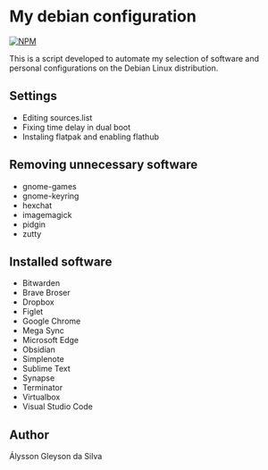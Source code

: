 # My debian configuration

[![NPM](https://img.shields.io/npm/l/react)](https://github.com/alyssongleyson/my-debian-configuration/blob/main/LICENSE)

This is a script developed to automate my selection of software and personal configurations on the Debian Linux distribution.

## Settings
- Editing sources.list
- Fixing time delay in dual boot
- Instaling flatpak and enabling flathub

## Removing unnecessary software
- gnome-games
- gnome-keyring
- hexchat
- imagemagick
- pidgin
- zutty

## Installed software
- Bitwarden
- Brave Broser
- Dropbox
- Figlet
- Google Chrome
- Mega Sync
- Microsoft Edge
- Obsidian
- Simplenote
- Sublime Text
- Synapse
- Terminator
- Virtualbox
- Visual Studio Code

## Author
Álysson Gleyson da Silva
